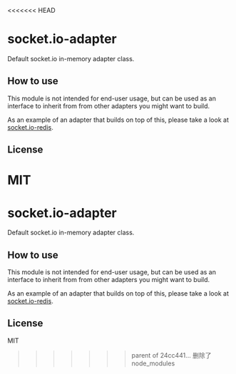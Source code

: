 <<<<<<< HEAD

# socket.io-adapter

Default socket.io in-memory adapter class.

## How to use

This module is not intended for end-user usage, but can be used as an
interface to inherit from from other adapters you might want to build.

As an example of an adapter that builds on top of this, please take a look
at [socket.io-redis](https://github.com/learnboost/socket.io-redis).

## License

MIT
=======

# socket.io-adapter

Default socket.io in-memory adapter class.

## How to use

This module is not intended for end-user usage, but can be used as an
interface to inherit from from other adapters you might want to build.

As an example of an adapter that builds on top of this, please take a look
at [socket.io-redis](https://github.com/learnboost/socket.io-redis).

## License

MIT
>>>>>>> parent of 24cc441... 删除了node_modules
